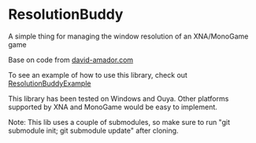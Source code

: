ResolutionBuddy
===============

A simple thing for managing the window resolution of an XNA/MonoGame game

Base on code from <a href="http://www.david-amador.com/2010/03/xna-2d-independent-resolution-rendering/">david-amador.com</a>

To see an example of how to use this library, check out <a href="https://github.com/dmanning23/ResolutionBuddyExample">ResolutionBuddyExample</a>

This library has been tested on Windows and Ouya.  Other platforms supported by XNA and MonoGame would be easy to implement.

Note: This lib uses a couple of submodules, so make sure to run "git submodule init; git submodule update" after cloning.